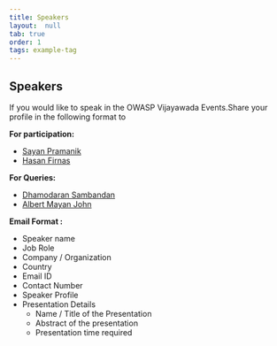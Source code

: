```yaml
---
title: Speakers
layout:  null
tab: true
order: 1
tags: example-tag
---
```


## Speakers

If you would like to speak in the OWASP Vijayawada Events.Share your profile in the following format to

**For participation:**
- [Sayan Pramanik](mailto:)
- [Hasan Firnas](mailto:)

**For Queries:**
- [Dhamodaran Sambandan](mailto:)
- [Albert Mayan John](mailto:)

**Email Format :**

- Speaker name
- Job Role
- Company / Organization
- Country
- Email ID
- Contact Number
- Speaker Profile
- Presentation Details
    - Name / Title of the Presentation
    - Abstract of the presentation
    - Presentation time required